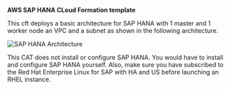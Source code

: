 **AWS SAP HANA CLoud Formation template**

This cft deploys a basic architecture for SAP HANA with 1 master and 1 worker node an VPC and a subnet as shown  in the following architecture.

![SAP HANA Architecture](https://github.com/flexera/self-service-assets/blob/SEG-9/SAP-HANA-AWS-CFT/SAP_HANA_CFT_DESIGN.png)

This CAT does not install or configure SAP HANA. You would have to install and configure SAP HANA yourself.
Also, make sure you have subscribed to the Red Hat Enterprise Linux for SAP with HA and US before launching an RHEL instance.
